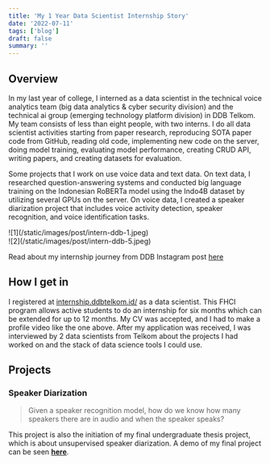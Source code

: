 ```yaml
---
title: 'My 1 Year Data Scientist Internship Story'
date: '2022-07-11'
tags: ['blog']
draft: false
summary: ''
---
```


## Overview

In my last year of college, I interned as a data scientist in the technical voice analytics team (big data analytics & cyber security division) and the technical ai group (emerging technology platform division) in DDB Telkom. My team consists of less than eight people, with two interns. I do all data scientist activities starting from paper research, reproducing SOTA paper code from GitHub, reading old code, implementing new code on the server, doing model training, evaluating model performance, creating CRUD API, writing papers, and creating datasets for evaluation.

Some projects that I work on use voice data and text data. On text data, I researched question-answering systems and conducted big language training on the Indonesian RoBERTa model using the Indo4B dataset by utilizing several GPUs on the server. On voice data, I created a speaker diarization project that includes voice activity detection, speaker recognition, and voice identification tasks.


<div className="flex flex-wrap -mx-2 overflow-hidden xl:-mx-2">
  <div className="my-1 px-2 w-full overflow-hidden xl:my-1 xl:px-2 xl:w-1/2">
    ![1](/static/images/post/intern-ddb-1.jpeg)
  </div>
  <div className="my-1 px-2 w-full overflow-hidden xl:my-1 xl:px-2 xl:w-1/2">
    ![2](/static/images/post/intern-ddb-5.jpeg)
  </div>
</div>

Read about my internship journey from DDB Instagram post [here](https://www.instagram.com/p/CZZFAYovC8x/?utm_source=ig_web_copy_link)

## How I get in

I registered at [internship.ddbtelkom.id/](https://internship.ddbtelkom.id/) as a data scientist. This FHCI program allows active students to do an internship for six months which can be extended for up to 12 months. My CV was accepted, and I had to make a profile video like the one above. After my application was received, I was interviewed by 2 data scientists from Telkom about the projects I had worked on and the stack of data science tools I could use.

## Projects

### Speaker Diarization

> Given a speaker recognition model, how do we know how many speakers there are in audio and when the speaker speaks?

This project is also the initiation of my final undergraduate thesis project, which is about unsupervised speaker diarization. A demo of my final project can be seen **[here](https://aradinka-xview2-building-damage-detection-app-rm3i5q.streamlit.app/)**.